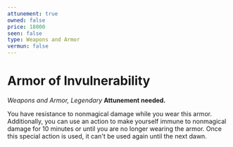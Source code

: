 ```yaml
---
attunement: true
owned: false
price: 18000
seen: false
type: Weapons and Armor
vermun: false
---
```

# Armor of Invulnerability

*Weapons and Armor, Legendary* **Attunement needed.**

You have resistance to nonmagical damage while you wear this armor. Additionally, you can use an action to make yourself immune to nonmagical damage for 10 minutes or until you are no longer wearing the armor. Once this special action is used, it can't be used again until the next dawn.